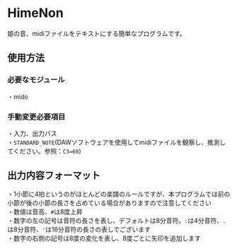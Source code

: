 # HimeNon
姫の音、midiファイルをテキストにする簡単なプログラムです。

## 使用方法
### 必要なモジュール
・mido

### 手動変更必要項目
・入力、出力パス  
・`STANDARD_NOTE`(DAWソフトウェアを使用してmidiファイルを観察し、推測してください。参照：`C3=60`)

## 出力内容フォーマット
・1小節に4拍というのがほとんどの楽譜のルールですが、本プログラムでは前の小節が後の小節の長さを占めている場合がありますので注意してください  
・数値は音高、`#`は8度上昇  
・数字の左の記号は音符の長さを表し、デフォルトは8分音符。`:`は4分音符、`.`は8分音符、`'`は16分音符の長さの表しでございます  
・数字の右側の記号は8度の変化を表し、8度ごとに矢印を追加します

